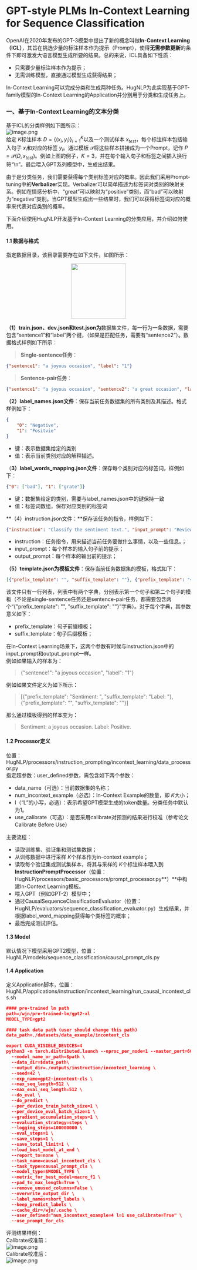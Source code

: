 <a name="UdTtU"></a>
# GPT-style PLMs In-Context Learning for Sequence Classification
OpenAI在2020年发布的GPT-3模型中提出了新的概念叫做**In-Context Learning（ICL）**，其旨在挑选少量的标注样本作为提示（Prompt），使得**无需参数更新**的条件下即可激发大语言模型生成所要的结果。总的来说，ICL具备如下性质：

- 只需要少量标注样本作为提示；
- 无需训练模型，直接通过模型生成获得结果；

In-Context Learning可以完成分类和生成两种任务。HugNLP为此实现基于GPT-family模型的In-Context Learning的Application并分别用于分类和生成任务上。
<a name="m1JWE"></a>
### 一、基于In-Context Learning的文本分类
基于ICL的分类样例如下图所示：<br />![image.png](https://cdn.nlark.com/yuque/0/2023/png/12897066/1679374196765-09b03064-b86f-4fae-b6d2-b32bdca040c6.png#averageHue=%23e9e9dd&clientId=ud0fe072c-aa38-4&from=paste&height=242&id=u91f78124&originHeight=484&originWidth=830&originalType=binary&ratio=2&rotation=0&showTitle=false&size=76646&status=done&style=none&taskId=u25036381-f558-4c0b-91cd-c8107108353&title=&width=415)<br />给定 $K$标注样本 $D=\{(x_i, y_i)\}_{i=1}^{K}$以及一个测试样本 $x_{test}$，每个标注样本包括输入句子 $x_i$和对应的标签 $y_i$。通过模板 $\mathcal{P}$将这些样本拼接成为一个Prompt，记作 $P=\mathcal{P}(D, x_{test})$。例如上图的例子，$K=3$，并在每个输入句子和标签之间插入换行符“\n”。最后喂入GPT系列模型中，生成出结果。

由于是分类任务，我们需要获得每个类别标签对应的概率。因此我们采用Prompt-tuning中的**Verbalizer**实现。Verbalizer可以简单描述为标签词对类别的映射关系。例如在情感分析中，“great”可以映射为“positive”类别，而“bad”可以映射为“negative”类别。当GPT模型生成出一些结果时，我们可以获得标签词对应的概率来代表对应类别的概率。

下面介绍使用HugNLP开发基于In-Context Learning的分类应用，并介绍如何使用。

<a name="MVwnT"></a>
#### 1.1 数据与格式
指定数据目录，该目录需要存在如下文件，如图所示：<br />

<p align="center">
    <img src="https://cdn.nlark.com/yuque/0/2023/png/12897066/1679375443888-4da35763-517d-4315-9df9-2709f310a9ab.png#averageHue=%23262627&clientId=u58c3411b-1d62-4&from=paste&height=155&id=u11214516&originHeight=310&originWidth=374&originalType=binary&ratio=2&rotation=0&showTitle=false&size=32233&status=done&style=none&taskId=udcb08971-8a45-4288-bb95-7e54757e93e&title=&width=187" width="150"/>
<p>

**（1）train.json、dev.json和test.json为**数据集文件，每一行为一条数据，需要包含“sentence1”和“label”两个键，（如果是匹配任务，需要有“sentence2”）。数据格式样例如下所示：
> **Single-sentence任务**：

```json
{"sentence1": "a joyous occasion", "label": "1"}
```
> **Sentence-pair任务**：

```json
{"sentence1": "a joyous occasion", "sentence2": "a great occasion", "label": "1"}
```
**（2）label_names.json文件**：保存当前任务数据集的所有类别及其描述。格式样例如下：
```json
{
    "0": "Negative",
    "1": "Positvie"
}
```

- 键：表示数据集给定的类别
- 值：表示当前类别对应的解释描述。

（**3）label_words_mapping.json文件**：保存每个类别对应的标签词，样例如下：
```json
{"0": ["bad"], "1": ["grate"]}
```

- 键：数据集给定的类别，需要与label_names.json中的键保持一致
- 值：标签词数组，保存对应类别的标签词

**（4）instruction.json文件：**保存该任务的指令，样例如下：
```json
{"instruction": "Classify the sentiment text.", "input_prompt": "Review: ", "output_prompt": "Sentiment: "}
```

- instruction：任务指令，用来描述当前任务要做什么事情，以及一些信息。；
- input_prompt：每个样本的输入句子前的提示；
- output_prompt：每个样本的输出前的提示；

**（5）template.json为模板文件**：保存当前任务数据集的模板，格式如下：
```json
[{"prefix_template": "", "suffix_template": ""}, {"prefix_template": "<mask> <mask>", "suffix_template": ""}]
```
该文件只有一行列表，列表中有两个字典，分别表示第一个句子和第二个句子的模板（不论是single-sentence任务还是sentence-pair任务，都需要包含两个“{"prefix_template": "", "suffix_template": ""}”字典）。对于每个字典，其参数意义如下：

- prefix_template：句子前缀模板；
- suffix_template：句子后缀模板；

在In-Context Learning场景下，这两个参数有时候与instruction.json中的input_prompt和output_prompt一样。<br />例如如果输入的样本为：
> {"sentence1": "a joyous occasion", "label": "1"}

例如如果文件定义为如下所示：
> [{"prefix_template": "Sentiment: ", "suffix_template": "Label: "}, {"prefix_template": "", "suffix_template": ""}]

那么通过模板得到的样本变为：
> Sentiment: a joyous occasion. Label: Positive.

<a name="HYwLu"></a>
#### 1.2 Processor定义
位置：HugNLP/processors/instruction_prompting/incontext_learning/data_processor.py<br />指定超参数：user_defined参数，需包含如下两个参数：

- data_name（可选）：当前数据集的名称；
- num_incontext_example（必选）：In-Context Example的数量，即 $K$大小；
- l（“L”的小写，必选）：表示希望GPT模型生成的token数量。分类任务中默认为1。
- use_calibrate（可选）：是否采用calibrate对预测的结果进行校准（参考论文Calibrate Before Use）

主要流程：

- 读取训练集、验证集和测试集数据；
- 从训练数据中进行采样 $K$个样本作为in-context example；
- 读取每个验证集或测试集样本，将其与采样的 $K$个标注样本喂入到**InstructionPromptProcessor**（位置：HugNLP/processors/basic_processors/prompt_processor.py**）**中构建In-Context Learning模板。
- 喂入GPT（例如GPT-2）模型中；
- 通过CausalSequenceClassificationEvaluator（位置：HugNLP/evaluators/sequence_classification_evaluator.py）生成结果，并根据label_word_mapping获得每个类标签的概率；
- 最后完成测试评估。

<a name="RLyo6"></a>
#### 1.3 Model
默认情况下模型采用GPT2模型，位置：HugNLP/models/sequence_classification/causal_prompt_cls.py

<a name="GcENL"></a>
#### 1.4 Application
定义Application脚本，位置：HugNLP/applications/instruction/incontext_learning/run_causal_incontext_cls.sh

```json
#### pre-trained lm path
path=/wjn/pre-trained-lm/gpt2-xl
MODEL_TYPE=gpt2

#### task data path (user should change this path)
data_path=./datasets/data_example/incontext_cls

export CUDA_VISIBLE_DEVICES=4
python3 -m torch.distributed.launch --nproc_per_node=1 --master_port=6020 hugnlp_runner.py \
  --model_name_or_path=$path \
  --data_dir=$data_path\
  --output_dir=./outputs/instruction/incontext_learning \
  --seed=42 \
  --exp_name=gpt2-incontext-cls \
  --max_seq_length=512 \
  --max_eval_seq_length=512 \
  --do_eval \
  --do_predict \
  --per_device_train_batch_size=1 \
  --per_device_eval_batch_size=1 \
  --gradient_accumulation_steps=1 \
  --evaluation_strategy=steps \
  --logging_steps=100000000 \
  --eval_steps=1 \
  --save_steps=1 \
  --save_total_limit=1 \
  --load_best_model_at_end \
  --report_to=none \
  --task_name=causal_incontext_cls \
  --task_type=causal_prompt_cls \
  --model_type=$MODEL_TYPE \
  --metric_for_best_model=macro_f1 \
  --pad_to_max_length=True \
  --remove_unused_columns=False \
  --overwrite_output_dir \
  --label_names=short_labels \
  --keep_predict_labels \
  --cache_dir=/wjn/.cache \
  --user_defined="num_incontext_example=4 l=1 use_calibrate=True" \
  --use_prompt_for_cls
```
评测结果样例：<br />Calibrate校准前：<br />![image.png](https://cdn.nlark.com/yuque/0/2023/png/12897066/1680098810923-11ae52eb-177b-4027-80b8-1aab195df22b.png#averageHue=%23202020&clientId=uc34f5563-049c-4&from=paste&height=229&id=uff2f0610&originHeight=458&originWidth=1216&originalType=binary&ratio=2&rotation=0&showTitle=false&size=94949&status=done&style=none&taskId=uc43b414b-502a-42a0-a872-ddafe8f7061&title=&width=608)<br />Calibrate校准后：<br />![image.png](https://cdn.nlark.com/yuque/0/2023/png/12897066/1680098496003-5166f392-f1d4-4a7e-b758-e73fd7cd210e.png#averageHue=%231d1d1d&clientId=uc34f5563-049c-4&from=paste&height=290&id=ua390d931&originHeight=580&originWidth=1214&originalType=binary&ratio=2&rotation=0&showTitle=false&size=123915&status=done&style=none&taskId=u314848c6-68b6-40d0-b8d9-6f4433328cc&title=&width=607)

